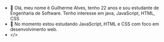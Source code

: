 - 👋 Olá, meu nome é Guilherme Alves, tenho 22 anos e sou estudante de Engenharia de Software. Tenho interesse em java, JavaScript, HTML, CSS
- 🌱 No momento estou estudando JavaScript, HTML e CSS com foco em desenvolvimento web.
-  </> 

<!---
SrDevGui/SrDevGui is a ✨ special ✨ repository because its `README.md` (this file) appears on your GitHub profile.
You can click the Preview link to take a look at your changes.
--->
